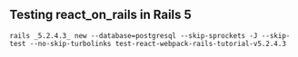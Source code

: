 ## Testing react_on_rails in Rails 5

`rails _5.2.4.3_ new --database=postgresql --skip-sprockets -J --skip-test --no-skip-turbolinks test-react-webpack-rails-tutorial-v5.2.4.3`